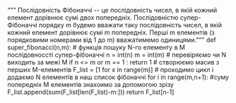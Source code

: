 """ Послідовність Фібоначчі -- це послідовність чисел, в якій
        кожний елемент дорівнює сумі двох попередніх. Послідовністю
        супер-Фібоначчі порядку m будемо вважати таку послідовність
        чисел, в якій кожний елемент дорівнює сумі m попередніх.
        Перші m елементів (з порядковими номерами від 1 до m)
        вважатимемо одиницями."""
def super_fibonacci(n,m):
    # функція пошуку N-го елементу в M послідовноссті супер-фібоначчі
    n = int(n)
    m = int(m)
    # перевіряємо чи N виходить за межі M
    if n <= m or m == 1 :
        return 1
    # створюємо масив з перших M-елементів
    F_list = [1 for x in range(m)]
    # проходимо цикл і додаємо N елементів в наш список фібоначчі
    for i in range(m,n+1):
        #суму попередніх M елементів знахоимо за допомогою зрізу
        F_list.append(sum(F_list[len(F_list)-m:]))
    return F_list[n-1]
